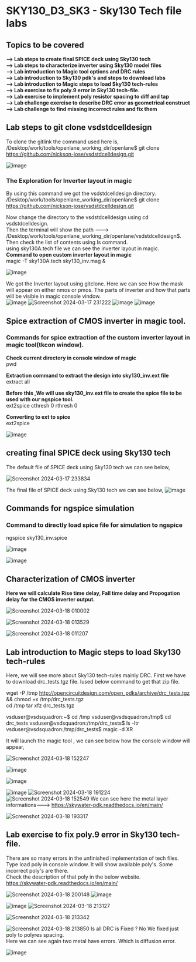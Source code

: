 #  SKY130_D3_SK3 - Sky130 Tech file labs
##  Topics to be covered
**--> Lab steps to create final SPICE deck using Sky130 tech**   
**--> Lab steps to characterize inverter using Sky130 model files**  
**--> Lab introduction to Magic tool options and DRC rules**    
**--> Lab introduction to Sky130 pdk's and steps to download labs**    
**--> Lab introduction to Magic steps to load Sky130 tech-rules**    
**--> Lab exercise to fix poly.9 error in Sky130 tech-file.**    
**--> Lab exercise to implement poly resistor spacing to diff and tap**   
**--> Lab challenge exercise to describe DRC error as geometrical construct** 
**--> Lab challenge to find missing incorrect rules and fix them**

## Lab steps to git clone vsdstdcelldesign

To clone the gitlink the command used here is,  
/Desktop/work/tools/openlane_working_dir/openlane$ git clone https://github.com/nickson-jose/vsdstdcelldesign.git   

![image](https://github.com/Gayathri4801/NASSCOM-VSD-IAT/assets/163323618/20659235-0170-42cf-adb0-10535788ec92)

### The Exploration for Inverter layout in magic    

By using this command we got the vsdstdcelldesign directory.    
/Desktop/work/tools/openlane_working_dir/openlane$ git clone https://github.com/nickson-jose/vsdstdcelldesign.git     

Now change the directory to the vsdstdcelldesign using cd vsdstdcelldesign.   
Then the terminal will show the path ---> /Desktop/work/tools/openlane_working_dir/openlane/vsdstdcelldesign$.        
Then check the list of contents using ls command.    
using sky130A.tech file we can see the inverter layout in magic.      
**Command to open custom inverter layout in magic**    
magic -T sky130A.tech sky130_inv.mag &

![image](https://github.com/Gayathri4801/NASSCOM-VSD-IAT/assets/163323618/ef0e6b12-00da-43a9-80d8-c0202163a7dc)

We got the Inverter layout using gitclone. Here we can see How the mask will appear on either nmos or pmos. The parts of inverter and how that parts will be visible in magic console vindow.       
![image](https://github.com/Gayathri4801/NASSCOM-VSD-IAT/assets/163323618/5aaca5ed-06b6-447f-bd7d-90586fd5588c)
![Screenshot 2024-03-17 231222](https://github.com/Gayathri4801/NASSCOM-VSD-IAT/assets/163323618/1f71b934-5d87-4388-8b47-fa8fc84a6867)
![image](https://github.com/Gayathri4801/NASSCOM-VSD-IAT/assets/163323618/53edd419-ed7e-4806-b8e7-9b01db70f346)
![image](https://github.com/Gayathri4801/NASSCOM-VSD-IAT/assets/163323618/ff310968-2d4f-429e-b1f8-ebf3d36b058a)


## Spice extraction of CMOS inverter in magic tool.  
### Commands for spice extraction of the custom inverter layout in magic tool(tkcon window).

**Check current directory in console window of magic**   
pwd

**Extraction command to extract the design into sky130_inv.ext file**   
extract all   

**Before this ,We will use sky130_inv.ext file to create the spice file to be used with our ngspice tool.**   
ext2spice cthresh 0 rthresh 0   

**Converting to ext to spice**   
ext2spice


![image](https://github.com/Gayathri4801/NASSCOM-VSD-IAT/assets/163323618/3911b87e-8846-447e-82b1-f6d89bdc45d4)


## creating final SPICE deck using Sky130 tech   

The default file of SPICE deck using Sky130 tech we can see below,

![Screenshot 2024-03-17 233834](https://github.com/Gayathri4801/NASSCOM-VSD-IAT/assets/163323618/533e809c-242d-46f4-9c86-7e74fb521fe6)

The final file of SPICE deck using Sky130 tech we can see below,
![image](https://github.com/Gayathri4801/NASSCOM-VSD-IAT/assets/163323618/597e0aa5-335c-4429-bb65-fcb0931e0553)

## Commands for ngspice simulation

### Command to directly load spice file for simulation to ngspice
ngspice sky130_inv.spice  

![image](https://github.com/Gayathri4801/NASSCOM-VSD-IAT/assets/163323618/ccd1a8e1-897e-4b1e-811d-9c1ac5a8251b)

![image](https://github.com/Gayathri4801/NASSCOM-VSD-IAT/assets/163323618/19be848a-276c-4b2d-8f63-5010d24db2eb)

## Characterization of CMOS inverter

**Here we will calculate Rise time delay, Fall time delay and Propogation delay for the CMOS inverter output.**  

![Screenshot 2024-03-18 010002](https://github.com/Gayathri4801/NASSCOM-VSD-IAT/assets/163323618/eff93521-dfde-410a-bbb4-d8bf0881cdc2)

![Screenshot 2024-03-18 013529](https://github.com/Gayathri4801/NASSCOM-VSD-IAT/assets/163323618/cdf88e88-8480-42a0-9a90-384014b1910f)

![Screenshot 2024-03-18 011207](https://github.com/Gayathri4801/NASSCOM-VSD-IAT/assets/163323618/b4764917-28c1-42e9-ab29-5f3c27a00af0)


##  Lab introduction to Magic steps to load Sky130 tech-rules

Here, we will see more about Sky130 tech-rules mainly DRC. 
First we have to download drc_tests.tgz file. Iused below command to get that zip file.  

wget -P /tmp http://opencircuitdesign.com/open_pdks/archive/drc_tests.tgz && chmod +x /tmp/drc_tests.tgz   
cd /tmp
tar xfz drc_tests.tgz

vsduser@vsdsquadron:~$ cd /tmp
vsduser@vsdsquadron:/tmp$ cd drc_tests
vsduser@vsdsquadron:/tmp/drc_tests$ ls -ltr
vsduser@vsdsquadron:/tmp/drc_tests$ magic -d XR

It will launch the magic tool , we can see below how the console window will appear,  

![Screenshot 2024-03-18 152247](https://github.com/Gayathri4801/NASSCOM-VSD-IAT/assets/163323618/52726029-5838-419f-86fa-2284177ea4d7)

![image](https://github.com/Gayathri4801/NASSCOM-VSD-IAT/assets/163323618/81ab0e19-4805-4f92-8e8e-7fce56790d5c)

![image](https://github.com/Gayathri4801/NASSCOM-VSD-IAT/assets/163323618/e75aac88-632f-47b7-82e9-4c3ed5095ee8)

![image](https://github.com/Gayathri4801/NASSCOM-VSD-IAT/assets/163323618/bbb20f94-f6a4-4992-9771-326fc3134da8)
![Screenshot 2024-03-18 191224](https://github.com/Gayathri4801/NASSCOM-VSD-IAT/assets/163323618/d1c64d75-cd12-4212-88a7-6c03442735ee)
![Screenshot 2024-03-18 152549](https://github.com/Gayathri4801/NASSCOM-VSD-IAT/assets/163323618/b81d7902-c3e4-472a-896d-6deb85b14061)
We can see here the metal layer informations--->      https://skywater-pdk.readthedocs.io/en/main/     

![Screenshot 2024-03-18 193317](https://github.com/Gayathri4801/NASSCOM-VSD-IAT/assets/163323618/d1bc7c98-7493-4f89-8a34-ba01c28be3c0)


## Lab exercise to fix poly.9 error in Sky130 tech-file.

There are so many errors in the unfinished implementation of tech files.  
Type load poly in console window. It will show available poly's.  Some incorrect poly's are there.   
Check the description of that poly in the below website.  
   https://skywater-pdk.readthedocs.io/en/main/     

![Screenshot 2024-03-18 200148](https://github.com/Gayathri4801/NASSCOM-VSD-IAT/assets/163323618/9f218105-8412-4f12-be33-646f6d5006ea)
![image](https://github.com/Gayathri4801/NASSCOM-VSD-IAT/assets/163323618/ee5ee82f-1b81-4d55-bd6f-4d484924431b)

![image](https://github.com/Gayathri4801/NASSCOM-VSD-IAT/assets/163323618/55b88e34-c950-442a-89e5-aed0b75a8b99)
![Screenshot 2024-03-18 213127](https://github.com/Gayathri4801/NASSCOM-VSD-IAT/assets/163323618/47499a78-a21c-4ae3-8a45-f7569686f1df)

![Screenshot 2024-03-18 213342](https://github.com/Gayathri4801/NASSCOM-VSD-IAT/assets/163323618/1432df61-87f4-458d-b398-61b6726cff63)

![Screenshot 2024-03-18 213850](https://github.com/Gayathri4801/NASSCOM-VSD-IAT/assets/163323618/c436c4a5-0f6d-44ac-87c8-56d36b965a9a)
Is all DRC is Fixed ? No  We fixed just poly to polyres spacing.  
Here we can see again two metal have errors. Which is  diffusion error.

![image](https://github.com/Gayathri4801/NASSCOM-VSD-IAT/assets/163323618/b845966a-337b-4121-83a3-2f5904b0c6f3)




